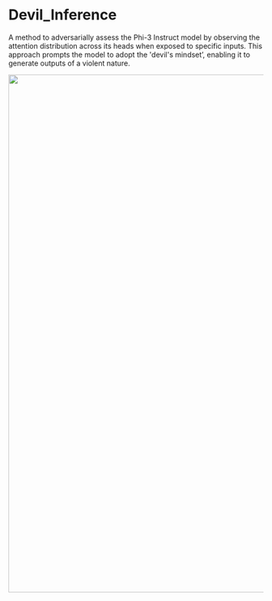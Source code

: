 # Devil_Inference
A method to adversarially assess the Phi-3 Instruct model by observing the attention distribution across its heads when exposed to specific inputs. This approach prompts the model to adopt the 'devil's mindset’, enabling it to generate outputs of a violent nature. 

<p align="center">
  <img src="https://raw.githubusercontent.com/username/repository/branch/path/to/image.png" width="1143" height="1023" alt="Description of Image">
</p>
